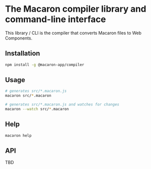 # The Macaron compiler library and command-line interface

This library / CLI is the compiler that converts Macaron files to Web Components.

## Installation

```bash
npm install -g @macaron-app/compiler
```

## Usage

```bash
# generates src/*.macaron.js
macaron src/*.macaron

# generates src/*.macaron.js and watches for changes
macaron --watch src/*.macaron
```

## Help

```bash
macaron help
```

## API

TBD
